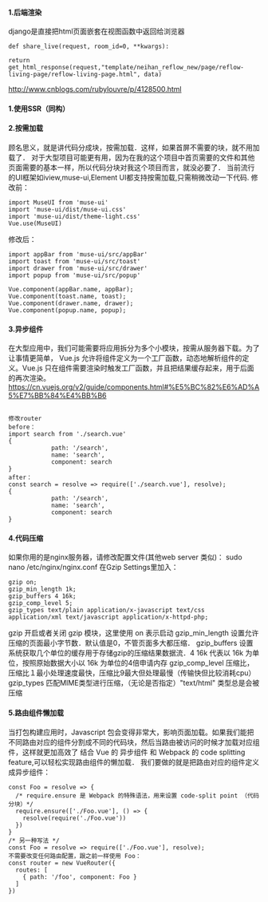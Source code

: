 #### 1.后端渲染

django是直接把html页面嵌套在视图函数中返回给浏览器
```
def share_live(request, room_id=0, **kwargs):

return get_html_response(request,"template/neihan_reflow_new/page/reflow-living-page/reflow-living-page.html", data)
```

http://www.cnblogs.com/rubylouvre/p/4128500.html

#### 1.使用SSR（同构）
#### 2.按需加载
顾名思义，就是讲代码分成块，按需加载．这样，如果首屏不需要的块，就不用加载了．
对于大型项目可能更有用，因为在我的这个项目中首页需要的文件和其他页面需要的基本一样，所以代码分块对我这个项目而言，就没必要了．
当前流行的UI框架如iview,muse-ui,Element UI都支持按需加载,只需稍微改动一下代码.
修改前：
```
import MuseUI from 'muse-ui'
import 'muse-ui/dist/muse-ui.css'
import 'muse-ui/dist/theme-light.css'
Vue.use(MuseUI)
```
修改后：
```
import appBar from 'muse-ui/src/appBar'
import toast from 'muse-ui/src/toast'
import drawer from 'muse-ui/src/drawer'
import popup from 'muse-ui/src/popup'

Vue.component(appBar.name, appBar);
Vue.component(toast.name, toast);
Vue.component(drawer.name, drawer);
Vue.component(popup.name, popup);
```
#### 3.异步组件

在大型应用中，我们可能需要将应用拆分为多个小模块，按需从服务器下载。为了让事情更简单， Vue.js 允许将组件定义为一个工厂函数，动态地解析组件的定义。Vue.js 只在组件需要渲染时触发工厂函数，并且把结果缓存起来，用于后面的再次渲染。
https://cn.vuejs.org/v2/guide/components.html#%E5%BC%82%E6%AD%A5%E7%BB%84%E4%BB%B6

```

修改router
before：
import search from './search.vue'
{
            path: '/search',
            name: 'search',
            component: search
}
after：
const search = resolve => require(['./search.vue'], resolve);
{
            path: '/search',
            name: 'search',
            component: search
}
```

#### 4.代码压缩

如果你用的是nginx服务器，请修改配置文件(其他web server 类似)：
sudo nano /etc/nginx/nginx.conf
在Gzip Settings里加入：
```
gzip on;
gzip_min_length 1k;
gzip_buffers 4 16k;
gzip_comp_level 5;
gzip_types text/plain application/x-javascript text/css application/xml text/javascript application/x-httpd-php;
```
gzip
开启或者关闭 gzip 模块，这里使用 on 表示启动
gzip_min_length
设置允许压缩的页面最小字节数．默认值是0，不管页面多大都压缩．
gzip_buffers
设置系统获取几个单位的缓存用于存储gzip的压缩结果数据流．4 16k 代表以 16k 为单位，按照原始数据大小以 16k 为单位的4倍申请内存
gzip_comp_level
压缩比，压缩比１最小处理速度最快，压缩比9最大但处理最慢（传输快但比较消耗cpu）
gzip_types
匹配MIME类型进行压缩，（无论是否指定）"text/html" 类型总是会被压缩

#### 5.路由组件懒加载

当打包构建应用时，Javascript 包会变得非常大，影响页面加载。如果我们能把不同路由对应的组件分割成不同的代码块，然后当路由被访问的时候才加载对应组件，这样就更加高效了
结合 Vue 的 异步组件 和 Webpack 的 code splitting feature,可以轻松实现路由组件的懒加载．
我们要做的就是把路由对应的组件定义成异步组件：

```
const Foo = resolve => {
  /* require.ensure 是 Webpack 的特殊语法，用来设置 code-split point （代码分块）*/
  require.ensure(['./Foo.vue'], () => {
    resolve(require('./Foo.vue'))
  })
}
/* 另一种写法 */
const Foo = resolve => require(['./Foo.vue'], resolve);
不需要改变任何路由配置，跟之前一样使用 Foo：
const router = new VueRouter({
  routes: [
    { path: '/foo', component: Foo }
  ]
})
```
